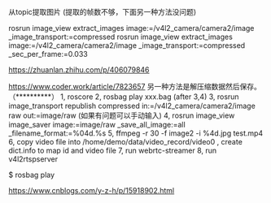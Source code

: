 
从topic提取图片 (提取的帧数不够，下面另一种方法没问题)

rosrun image_view extract_images image:=/v4l2_camera/camera2/image  _image_transport:=compressed
rosrun image_view extract_images image:=/v4l2_camera/camera2/image  _image_transport:=compressed _sec_per_frame:=0.033

https://zhuanlan.zhihu.com/p/406079846




https://www.coder.work/article/7823657
另一种方法是解压缩数据然后保存。（**********）
1, roscore
2, rosbag play  xxx.bag  (after 3,4)
3, rosrun image_transport republish compressed in:=/v4l2_camera/camera2/image raw out:=image/raw   (如果有问题可以手动输入)
4, rosrun image_view image_saver image:=image/raw _save_all_image:=all _filename_format:=%04d.%s
5, ffmpeg -r 30 -f image2 -i %4d.jpg test.mp4
6, copy video file into  /home/demo/data/video_record/video0 , create dict.info to map id and video file
7, run webrtc-streamer
8, run v4l2rtspserver 


$ rosbag play <bagfile>



https://www.cnblogs.com/y-z-h/p/15918902.html

